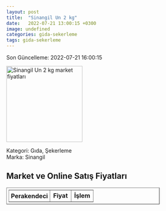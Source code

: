 ```yaml
---
layout: post
title:  "Sinangil Un 2 kg"
date:   2022-07-21 13:00:15 +0300
image: undefined
categories: gida-sekerleme
tags: gida-sekerleme
---
```


Son Güncelleme: 2022-07-21 16:00:15

<img src="undefined" width="200" alt="Sinangil Un 2 kg market fiyatları" />

Kategori: Gıda, Şekerleme
<br />
Marka: Sinangil

<h2>Market ve Online Satış Fiyatları</h2>

<table border="1" style="padding: 5px;width:80%;">
  <tr>
    <td style="padding: 5px;"><strong>Perakendeci</strong></td>
    <td><strong>Fiyat</strong></td>
    <td><strong>İşlem</strong></td>
  </tr>
  
</table>
